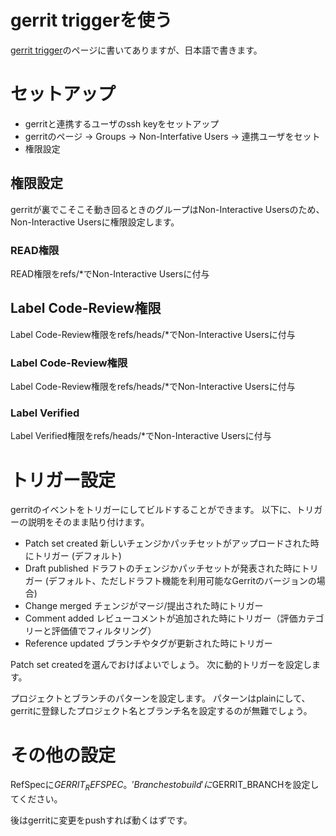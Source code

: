 # gerrit triggerを使う
[gerrit trigger](https://wiki.jenkins-ci.org/display/JENKINS/Gerrit+Trigger)のページに書いてありますが、日本語で書きます。

# セットアップ
* gerritと連携するユーザのssh keyをセットアップ
* gerritのページ -> Groups -> Non-Interfative Users -> 連携ユーザをセット
* 権限設定

## 権限設定
gerritが裏でこそこそ動き回るときのグループはNon-Interactive Usersのため、Non-Interactive Usersに権限設定します。
### READ権限
READ権限をrefs/*でNon-Interactive Usersに付与

## Label Code-Review権限
Label Code-Review権限をrefs/heads/*でNon-Interactive Usersに付与
### Label Code-Review権限
Label Code-Review権限をrefs/heads/*でNon-Interactive Usersに付与

### Label Verified
Label Verified権限をrefs/heads/*でNon-Interactive Usersに付与

# トリガー設定
gerritのイベントをトリガーにしてビルドすることができます。
以下に、トリガーの説明をそのまま貼り付けます。

* Patch set created 新しいチェンジかパッチセットがアップロードされた時にトリガー (デフォルト)
* Draft published ドラフトのチェンジかパッチセットが発表された時にトリガー (デフォルト、ただしドラフト機能を利用可能なGerritのバージョンの場合)
* Change merged チェンジがマージ/提出された時にトリガー
* Comment added レビューコメントが追加された時にトリガー（評価カテゴリーと評価値でフィルタリング）
* Reference updated ブランチやタグが更新された時にトリガー

Patch set createdを選んでおけばよいでしょう。
次に動的トリガーを設定します。

プロジェクトとブランチのパターンを設定します。
パターンはplainにして、gerritに登録したプロジェクト名とブランチ名を設定するのが無難でしょう。

# その他の設定
RefSpecに$GERRIT_REFSPEC。'Branches to build'に$GERRIT_BRANCHを設定してください。

後はgerritに変更をpushすれば動くはずです。
